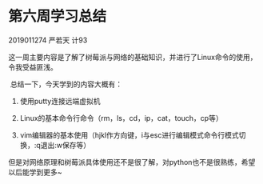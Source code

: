 # 第六周学习总结

2019011274 严若天 计93

​	这一周主要内容是了解了树莓派与网络的基础知识，并进行了Linux命令的使用，令我受益匪浅。

​	总结一下，今天学到的内容大概有：

1. 使用putty连接远端虚拟机

2. Linux的基本命令行命令（rm，ls，cd，ip，cat，touch，cp等）

3. vim编辑器的基本使用（hjkl作方向键，i与esc进行编辑模式命令行模式切换，:q退出:w保存等）

​	但是对网络原理和树莓派具体使用还不是很了解，对python也不是很熟练，希望以后能学到更多~